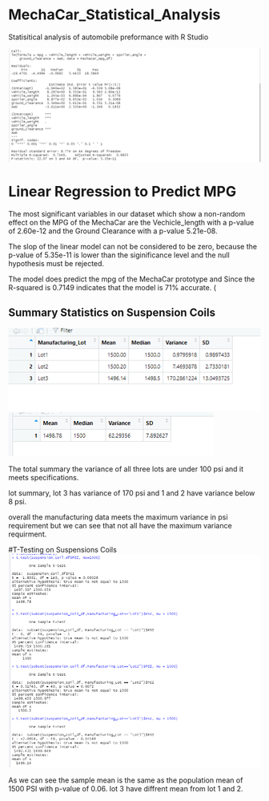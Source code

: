 # MechaCar_Statistical_Analysis
Statisitical analysis of automobile preformance with R Studio

![Screenshot 2022-11-22 131100.png](https://github.com/feven27/MechaCar_Statistical_Analysis/blob/main/image/Screenshot%202022-11-22%20131100.png)
# Linear Regression to Predict MPG

The most significant variables in our dataset which show a non-random effect on the MPG of the MechaCar are the Vechicle_length with a p-value of 2.60e-12 and the Ground Clearance with a p-value 5.21e-08. 

The slop of the linear model can not be considered to be zero, because the p-value of 5.35e-11 is lower than the siginificance level and the null hypothesis must be rejected.

The model does predict the mpg of the MechaCar prototype and Since the R-squared is 0.7149 indicates that the model is 71% accurate. 
(
## Summary Statistics on Suspension Coils
![lot_summary.png](https://github.com/feven27/MechaCar_Statistical_Analysis/blob/main/image/lot_summary.png)
![total_summary.png](https://github.com/feven27/MechaCar_Statistical_Analysis/blob/main/image/total_summary.png)

The total summary the variance of all three lots are under 100 psi and it meets specifications.

lot summary, lot 3 has variance of 170 psi and 1 and 2 have variance below 8 psi.

overall the manufacturing data meets the maximum variance in psi requirement but we can see that not all have the maximum variance requirment.

#T-Testing on Suspensions Coils
![t.test.png](https://github.com/feven27/MechaCar_Statistical_Analysis/blob/main/image/t.test.png)

As we can see the sample mean is the same as the population mean of 1500 PSI with p-value of 0.06.
lot 3 have diffrent mean from lot 1 and 2. 

